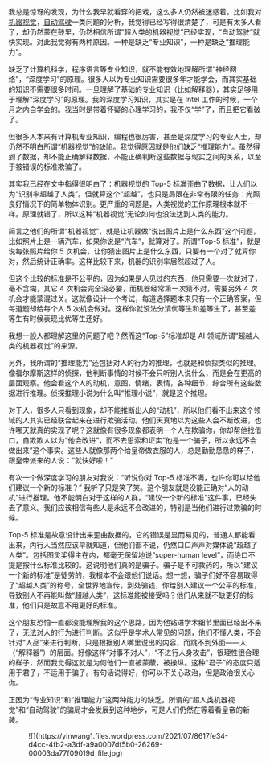我总是惊讶的发现，为什么我早就看穿的把戏，这么多人仍然被迷惑着。比如我对[机器视觉](http://www.yinwang.org/blog-cn/2019/09/14/machine-vs-human)，[自动驾驶](http://www.yinwang.org/blog-cn/2016/02/12/self-driving-car)一类问题的分析，我觉得已经写得很清楚了，可是有太多人看了，却仍然蒙在鼓里，仍然相信所谓“超人类的机器视觉”已经实现，“自动驾驶”就快实现。对此我觉得有两种原因。一种是缺乏“专业知识”，一种是缺乏“推理能力”。

缺乏了计算机科学，程序语言等专业知识，就不能有效地理解所谓“神经网络”，“深度学习”的原理。很多人以为专业知识需要很多年才能学会，而其实基础的知识不需要很多时间。一旦理解了基础的专业知识（比如解释器），其实足够用于理解“深度学习”的原理。我的深度学习知识，其实是在 Intel 工作的时候，一个月之内自学会的。我当时是带着怀疑的心理学习的，我不仅“学”了，而且把它看破了。

但很多人本来有计算机专业知识，编程也很厉害，甚至是深度学习的专业人士，却仍然不明白所谓“机器视觉”的缺陷。我觉得原因就是他们缺乏“推理能力”。虽然得到了数据，却不能正确解释数据，不能正确判断这些数据与现实之间的关系，以至于被错误的标准欺骗了。

其实我已经在文中指得很明白了：机器视觉的 Top-5 标准歪曲了数据，让人们以为“识别率超越了人类”。但就算这个“超越”，也只是局限在非常有限的任务：光照良好情况下的简单物体识别。更严重的问题是，人类视觉的工作原理根本就不一样。原理就错了，所以这种“机器视觉”无论如何也没法达到人类的能力。

简言之他们的所谓“机器视觉”，就是让机器做“说出图片上是什么东西”这个问题，比如照片上是一辆汽车，如果你说是“汽车”，就算对了。所谓“Top-5 标准”，就是说每张照片给你 5 次机会，让你猜出图片上是什么东西，只要有一个对了就算你对，然后统计正确率。这样比较下来，机器的识别率居然超过了人。

但这个比较的标准是不公平的，因为如果是人见过的东西，他只需要一次就对了，毫不含糊，其它 4 次机会完全没必要，而机器经常第一次猜不对，需要另外 4 次机会才能蒙混过关。这就像设计一个考试，每道选择题本来只有一个正确答案，但每道题却给每个人 5 次机会做对。这样你就没法分清优等生和差等生了，甚至差等生有时候表现比优等生还好。

我想一般人都理解这里的问题了吧？然而这“Top-5”标准却是 AI 领域所谓“超越人类的机器视觉”的来源。

另外，我所谓的“推理能力”还包括对人的行为的推理，也就是和侦探类似的推理。像福尔摩斯这样的侦探，他判断事情的时候不会只听别人说什么，而是会在更高的层面观察。他会看这个人的动机，意图，情绪，表情，各种细节，综合所有这些数据进行推理。侦探推理小说为什么叫“推理小说”，就是这个推理。

对于人，很多人只看到现象，却不能推断出人的“动机”，所以他们看不出来这个领域的人其实已经联合起来在进行欺骗活动。他们天真地以为这些人会不断改进，也许哪天就真的实现了呢？这就像有很多现象都表明一个人在欺骗你，你却帮他找借口，自欺欺人以为“他会改进”，而不去思索和证实“他是一个骗子，所以永远不会做出来”这个事实。这些人就像那两个给皇帝做衣服的人，总是勤勤恳恳的样子，跟皇帝派来的人说：“就快好啦！”

有次一个做深度学习的朋友对我说：“听说你对 Top-5 标准不满，也许你可以给他们建议一个新的标准？” 我听了只是笑了笑。这个朋友就是没能正确对“人的动机”进行推理。他不能明白对于这样的人群，“建议一个新的标准”这件事，已经失去了意义。我们应该相信有些人是永远不会改进的，特别是当他们进行过欺骗的时候。

Top-5 标准是故意设计出来歪曲数据的，它的错误是显而易见的，普通人都能看出来，内行人当然应该早就知道，但他们都不说，仍然口口声声对媒体说“超越了人类”。包括图灵奖得主在内，都毫无保留地说”super-human level”，而绝口不提是按什么标准比较的。这说明他们真的是骗子。骗子是不可救药的，所以“建议一个新的标准”是徒劳的，我根本不会跟他们说话。想一想，骗子们好不容易取得了“超越人类”的称号，全世界地宣传，到处骗钱，你给别人建议一个公平的标准，导致别人不再能叫做“超越人类”，这标准能被接受吗？他们从来就不缺更好的标准，他们只是故意不用更好的标准。

这个朋友恐怕一直都没能理解我的这个思路，因为他钻进学术细节里面已经出不来了，无法对人的行为进行判断。这似乎是学术人常见的问题，他们不懂人类，不会针对“人品”来进行判断，只是根据别人嘴里说出的内容，而跳不到外面——人（“解释器”）的层面。好像这样“对事不对人”，“不进行人身攻击”，很理性很合理的样子，然而我觉得这就是为何他们一直被蒙蔽，被操纵。这种“君子”的态度只适用于君子，不适用于骗子。有句话说得好，你可以不关心政治，但是政治很关心你。

正因为“专业知识”和“推理能力”这两种能力的缺乏，所谓的“超人类机器视觉”和“自动驾驶”的骗局才会发展到这种地步，可是人们仍然在等着看皇帝的新装。

<figure class="wp-block-image">![](https://yinwang1.files.wordpress.com/2021/07/8617fe34-d4cc-4fb2-a3df-a9a0007df5b0-26269-00003da77f09019d_file.jpg)</figure>
